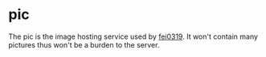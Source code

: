 # pic

The pic is the image hosting service used by [fei0319](https://github.com/fei0319). It won't contain many pictures thus won't be a burden to the server.